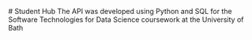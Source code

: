  # Student Hub
The API was developed using Python and SQL for the Software Technologies for Data Science coursework at the University of Bath
 
